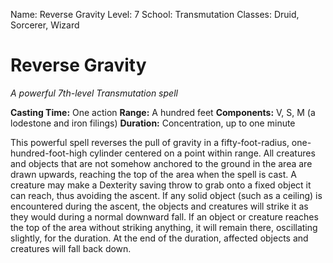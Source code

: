 Name: Reverse Gravity
Level: 7
School: Transmutation
Classes: Druid, Sorcerer, Wizard

# Reverse Gravity
_A powerful 7th-level Transmutation spell_

**Casting Time:** One action 
**Range:** A hundred feet 
**Components:** V, S, M (a lodestone and iron filings) 
**Duration:** Concentration, up to one minute 

This powerful spell reverses the pull of gravity in a fifty-foot-radius, one-hundred-foot-high cylinder centered on a point within range. All creatures and objects that are not somehow anchored to the ground in the area are drawn upwards, reaching the top of the area when the spell is cast. A creature may make a Dexterity saving throw to grab onto a fixed object it can reach, thus avoiding the ascent. 
If any solid object (such as a ceiling) is encountered during the ascent, the objects and creatures will strike it as they would during a normal downward fall. If an object or creature reaches the top of the area without striking anything, it will remain there, oscillating slightly, for the duration. 
At the end of the duration, affected objects and creatures will fall back down. 
